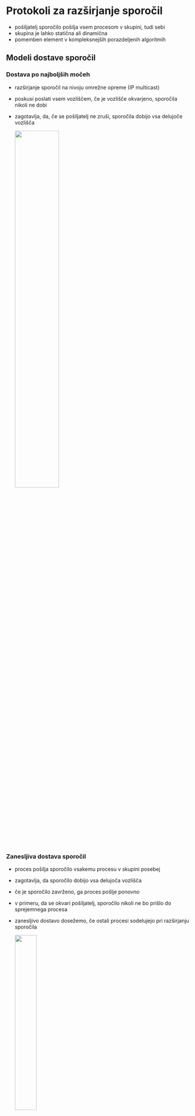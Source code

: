 # Protokoli za razširjanje sporočil

- pošiljatelj sporočilo pošilja vsem procesom v skupini, tudi sebi
- skupina je lahko statična ali dinamična
- pomemben element v kompleksnejših porazdeljenih algoritmih

## Modeli dostave sporočil

### Dostava po najboljših močeh

- razširjanje sporočil na nivoju omrežne opreme (IP multicast)
- poskusi poslati vsem vozliščem, če je vozlišče okvarjeno, sporočila nikoli ne dobi
- zagotavlja, da, če se pošiljatelj ne zruši, sporočila dobijo vsa delujoče vozlišča

  <img src="slike/razsirjanje-po-najboljsih-moceh.png" width="50%" />

### Zanesljiva dostava sporočil

- proces pošilja sporočilo vsakemu procesu v skupini posebej
- zagotavlja, da sporočilo dobijo vsa delujoča vozlišča
- če je sporočilo zavrženo, ga proces pošlje ponovno
- v primeru, da se okvari pošiljatelj, sporočilo nikoli ne bo prišlo do sprejemnega procesa
- zanesljivo dostavo dosežemo, če ostali procesi sodelujejo pri razširjanju sporočila

  <img src="slike/nedostavljeno-sporocilo.png" width="35%" />

#### Nestrpno razširjanje (*angl.* eager)

- ko proces prvič prejme sporočilo, ga prepošlje vsem ostalim procesom
- zelo neučinkovito: $n$ procesov, vsak prejme $n-1$ enakih sporočil, zahtevnost $O(n^2)$

  <img src="slike/razsirjanje-nestrpno.png" width="50%" />

#### Razširjanje z govoricami (*angl.* gossip)

- skupina epidemičnih protokolov
- ko proces prvič prejme sporočilo, ga prepošlje podanemu številu naključno izbranih procesom (tipično trem)
- protokoli ne zagotavljajo popolnoma zanesljive dostave
- verjetnost, da sporočilo ne bo dostavljeno vsem vozliščem, je zelo majhna
- zahtevnost $O(n)$, bistveno bolj učinkoviti od nestrpne različice

  <img src="slike/razsirjanje-govorice.png" width="70%" />

## Vrstni red dostave

- različne zahteve glede vrstnega reda dostave sporočil
- ogrodje za razširjanje sporočil
  - aplikacija na procesu pošiljatelju pokliče funkcijo za razširjanje sporočil
  - funkcija za razširjanje sporočil pošlje sporočila ostalim procesom (prejemnikom), vsakemu posebej
  - ko sprejemni proces sprejme sporočilo, ga funkcija za razširjanje posreduje aplikaciji prejemnika
  - odvisno od zahtev algoritma glede vrstnega reda dostave sporočil, lahko med sprejemom sporočila in posredovanjem aplikaciji nastane večja zakasnitev

  <img src="slike/dostava-sporocil.png" width="70%" />

### Modeli

#### Razširjanje FIFO

- *angl.* first-in-first-out
- najosnovnejši protokol
- sporočila, ki jih pošilja posamezen proces, morajo biti vsem procesom dostavljena v enakem vrstnem redu, kot so bila poslana
- vrstni red sporočil, ki jih pošiljajo različna vozlišča, je poljuben
- primer
  - veljavni vrstni red: ($m_1$, $m_2$, $m_3$), ($m_1$, $m_3$, $m_2$) ali ($m_2$, $m_1$, $m_3$)
  - vzročnost na sliki ne velja, saj proces $C$ prej sprejme $m_2$ kot $m_1$, ki je bil oddan prej

  <img src="slike/razsirjanje-fifo.png" width="45%"/>

#### Vzročno razširjanje

- *angl.* causal broadcast
- dopolnjeno razširjanje FIFO
  - sporočilo iz poljubnega procesa, ki je bilo poslano pred sporočilom iz drugega poljubnega procesa, mora biti vsem procesom dostavljeno prej
  - v primeru, da sta bili sporočili poslanih hkrati, vrstni red dostave ni pomemben
- na zgornji sliki: proces $C$ bo moral zadržati sporočilo $m_2$ dokler ne sprejme sporočila $m_1$
- primer vzročnega razširjanje
  - procesa $A$ in $B$ oddajata hkrati sporočili $m_3$ in $m_2$, zato sta vrstna reda dostave ($m_1$, $m_2$, $m_3$) in ($m_1$, $m_3$, $m_2$) oba pravilna

  <img src="slike/razsirjanje-vzrocno.png" width="45%"/>

#### Popolnoma urejeno razširjanje

- *angl.* total order broadcast
- zahteva, da so sporočila vsem procesom dostavljena v enakem vrstnem redu
- vrstni red dostave sporočil je poljuben
- primera popolnoma urejenega razširjanja

  <img src="slike/razsirjanje-urejeno.png" width="100%"/>

#### Popolnoma urejeno razširjanje FIFO

- zlitje popolnoma urejenega razširjanja in razširjanja FIFO
- sporočila morajo biti vsem procesom dostavljena v enakem vrstnem redu (popolnoma urejeno razširjanje)
- sporočila, poslana iz posameznega procesa, morajo biti na vse procese dostavljena v istem vrstnem redu, kot so bila poslana (razširjanje FIFO)

### Hierarhija modelov razširjanja

<img src="slike/razsirjanje-hierarhija.png" width="50%" />

### Algoritmi

#### Algoritem za razširjanje FIFO

-psevdokoda

  ```go
  // inicializacija procesa
  sent = 0
  delivered = [0, 0, ..., 0]
  buffer = []
  // proces i pošilja sporočilo m
  if send {
    msg = {i, sent, m}
    channel <- msg
    sent++
  }
  // proces i prejme sporočilo 
  if recv {
    msg = <- channel        // msg = {j, sent_j, m_j}
    buffer = append(buffer, msg)
    for {k, delivered[k], m} in buffer {
      application <- m
      buffer = remove(buffer, {k, delivered[k], m})
      delivered[k]++
    }
  }
  ```

- lokalne strukture
  - `sent` je število sporočil, ki jih je poslal proces `i`
  - `delivered[j]` hrani število sporočil, ki jih je proces `i` prejel od procesa `j`
  - `buffer` hrani sporočila dokler jih algoritem ne posreduje aplikaciji
- pošiljanje
  - vsako sporočilo `{i, sent, m}` je označeno z oznako pošiljatelja (`i`), zaporedno številko poslanega sporočila (`sent`) in vsebino (`m`)
- sprejem
  - sporočilo damo v tabelo `buffer`
  - v tabeli pogledamo, če ima sporočilo od kateregakoli pošiljatelja (`k`) pričakovano zaporedno številko `delivered[k]`
  - če obstaja, sporočilo posredujemo aplikaciji, ga izbrišemo iz tabele in povečamo pričakovano zaporedno številko naslednjega sporočila

#### Algoritem za vzročno razširjanje

- algoritem podoben algoritmu FIFO
- namesto štetja prejetih sporočil vpeljemo sistem, podoben vektorski uri (vektorska ura šteje dogodke in sporočila, tu štejemo samo prejeta sporočila)
- psevdokoda

  ```go
  // inicializacija procesa
  sent = 0
  delivered = [0, 0, ..., 0]
  buffer = []
  // proces i pošilja sporočilo m
  if send {
    counters = delivered
    counters[i] = sent
    msg = {i, counters, m}
    channel <- msg
    sent++
  }
  // proces i prejme sporočilo 
  if recv {
    msg = <- channel    // msg = {j, counters_j, m_j}
    buffer = append(buffer, msg)
    for {k, c, m} in buffer && c <= delivered {
      application <- m
      buffer = remove(buffer, {k, c, m})
      delivered[k]++
    }
  }
  ```

  - v sporočilu ne pošiljamo zaporedne številke ampak vektor vseh števcev (`counters`)
    - vektor števcev najprej nastavimo na `delivered`, ki šteje koliko sporočil smo prejeli od drugih procesov; s tem poskrbimo, da bodo vsa do zdaj prejeta sporočila, posredovana aplikaciji pred zdaj oddajanim sporočilom
    - lasten števec nastavimo na število oddanih sporočil; s tem zagotovimo, da bomo ohranjali vrstni red (FIFO) med sporočili, ki jih pošilja izbrani proces
  - sporočilo posredujemo aplikaciji samo v primeru, ko velja `c <= delivered` - vsak števec v `c` je manjši ali enak istoležnemu števcu v `delivered`; primerjava je resnična samo v primeru, ko so bila aplikaciji že posredovana vsa predhodna sporočila
  - posodobimo števec pošiljatelja sporočila, ki smo ga posredovali aplikaciji

#### Popolnoma urejeno razširjanje in popolnoma urejeno razširjanje FIFO

- pristop z enim voditeljem
  - sporočilo, ki ga proces želi razširiti med ostale, pošlje voditelju
  - uporabimo algoritem razširjanja FIFO
  - nimamo rešitve, če voditelj odpove
  - kako varno spremeniti voditelja?
  - ta pristop bomo pogledali pri replikaciji podatkov
- pristop z Lamportovo uro
  - ni enega voditelja
  - vsakemu sporočilu za posodobitev shrambe dodamo vrednost Lamportove ure
  - sporočila dostavljamo glede na vrednost Lamportove ure
    - sporočilo dostavimo aplikaciji, samo če so ga vsi vključeni procesi potrdili
    - proces $P_j$ pošlje potrditev procesu $P_i$ le če
      - $P_j$ ni poslal sporočila ostalim procesom
      - $P_j$ je posodobil svojo shrambo
      - Lamportova ura procesa $P_j$ je večja od Lamportove ure procesa $P_i$
  - kako ugotoviti, da smo videli vsa predhodna sporočila?
    - če smo od vseh procesov prejeli sporočila z večjimi časovnimi žigi
    - če je en proces odpovedal, sporočila ne bomo dobili ...
- oba pristopa odpovesta ob odpovedi enega procesa

